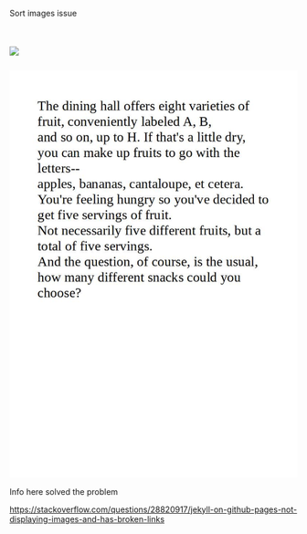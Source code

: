 ---
---
Sort images issue


# <img src="{{ site.baseurl }}/assets/edxfc02092021.jpg">
![My helpful screenshot](assets/edxfc02092021.jpg)

Info here solved the problem

https://stackoverflow.com/questions/28820917/jekyll-on-github-pages-not-displaying-images-and-has-broken-links
